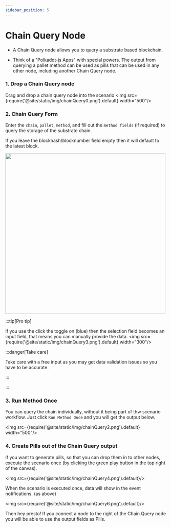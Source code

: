 ```yaml
---
sidebar_position: 5
---
```


# Chain Query Node

- A Chain Query node allows you to query a substrate based blockchain. 

- Think of a "Polkadot-js Apps" with special powers. The output from querying a pallet method can be used as pills that can be used in any other node, including another Chain Query node. 


### 1. Drop a Chain Query node
Drag and drop a chain query node into the scenario
 <img src={require('@site/static/img/chainQuery0.png').default}  width="500"/>


### 2. Chain Query Form

Enter the `chain`, `pallet`, `method`, and fill out the `method fields` (if required) to query the storage of the substrate chain.  

If you leave the blockhash/blocknumber field empty then it will default to the latest block. 


<div class="text--center">
 <img src={require('@site/static/img/chain_query1.png').default}  width="500"/>


 
</div>



:::tip[Pro tip]

If you use the click the toggle on (blue) then the selection field becomes an input field, that means you can manually provide the data. 
<img src={require('@site/static/img/chainQuery3.png').default}  width="300"/>

:::danger[Take care]

Take care with a free input as you may get data validation issues so you have to be accurate. 

:::


:::
### 3. Run Method Once
You can query the chain individually, without it being part of thw scenario workflow. Just click `Run Method Once` and you will get the output below.  

<img src={require('@site/static/img/chainQuery2.png').default}  width="500"/>



### 4. Create Pills out of the Chain Query output

If you want to generate pills, so that you can drop them in to other nodes, execute the scenario once (by clicking the green play button in the top right of the canvas). 

 <img src={require('@site/static/img/chainQuery4.png').default}/>

When the scenario is executed once, data will show in the event notifications. (as above)

 <img src={require('@site/static/img/chainQuery6.png').default}/>

Then hey presto! If you connect a node to the right of the  Chain Query node you will be able to use the output fields as Pills. 


